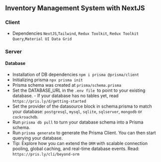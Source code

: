 ## Inventory Management System with NextJS
### Client
- Dependencies `NextJS`,`Tailwind`, `Redux Toolkit`, `Redux Toolkit Query`,`Material UI Data Grid`

### Server
#### Database
- Installation of DB dependencies `npm i prisma @prisma/client`
- Initializing prisma `npx prisma init`
- Prisma schema was created at `prisma/schema.prisma`
- Set the DATABASE_URL in the `.env file `to point to your existing database. - If your database has no tables yet, read `https://pris.ly/d/getting-started`
- Set the provider of the datasource block in schema.prisma to match your database: `postgresql`, `mysql`, `sqlite`, `sqlserver`, `mongodb` or `cockroachdb`.
- Run `prisma db pull` to turn your database schema into a Prisma schema.
- Run `prisma generate` to generate the Prisma Client. You can then start querying your database.
- Tip: Explore how you can extend the `ORM` with scalable connection pooling, global caching, and real-time database events. Read: `https://pris.ly/cli/beyond-orm`
